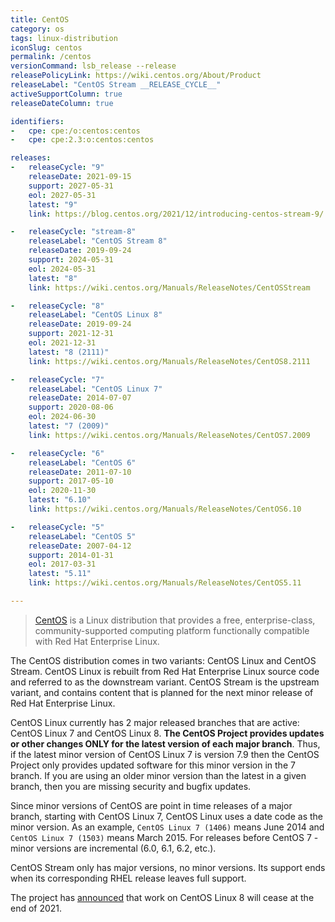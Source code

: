 ```yaml
---
title: CentOS
category: os
tags: linux-distribution
iconSlug: centos
permalink: /centos
versionCommand: lsb_release --release
releasePolicyLink: https://wiki.centos.org/About/Product
releaseLabel: "CentOS Stream __RELEASE_CYCLE__"
activeSupportColumn: true
releaseDateColumn: true

identifiers:
-   cpe: cpe:/o:centos:centos
-   cpe: cpe:2.3:o:centos:centos

releases:
-   releaseCycle: "9"
    releaseDate: 2021-09-15
    support: 2027-05-31
    eol: 2027-05-31
    latest: "9"
    link: https://blog.centos.org/2021/12/introducing-centos-stream-9/

-   releaseCycle: "stream-8"
    releaseLabel: "CentOS Stream 8"
    releaseDate: 2019-09-24
    support: 2024-05-31
    eol: 2024-05-31
    latest: "8"
    link: https://wiki.centos.org/Manuals/ReleaseNotes/CentOSStream

-   releaseCycle: "8"
    releaseLabel: "CentOS Linux 8"
    releaseDate: 2019-09-24
    support: 2021-12-31
    eol: 2021-12-31
    latest: "8 (2111)"
    link: https://wiki.centos.org/Manuals/ReleaseNotes/CentOS8.2111

-   releaseCycle: "7"
    releaseLabel: "CentOS Linux 7"
    releaseDate: 2014-07-07
    support: 2020-08-06
    eol: 2024-06-30
    latest: "7 (2009)"
    link: https://wiki.centos.org/Manuals/ReleaseNotes/CentOS7.2009

-   releaseCycle: "6"
    releaseLabel: "CentOS 6"
    releaseDate: 2011-07-10
    support: 2017-05-10
    eol: 2020-11-30
    latest: "6.10"
    link: https://wiki.centos.org/Manuals/ReleaseNotes/CentOS6.10

-   releaseCycle: "5"
    releaseLabel: "CentOS 5"
    releaseDate: 2007-04-12
    support: 2014-01-31
    eol: 2017-03-31
    latest: "5.11"
    link: https://wiki.centos.org/Manuals/ReleaseNotes/CentOS5.11

---
```


> [CentOS](https://centos.org/) is a Linux distribution that provides a free, enterprise-class,
> community-supported computing platform functionally compatible with Red Hat Enterprise Linux.

The CentOS distribution comes in two variants: CentOS Linux and CentOS Stream.  CentOS Linux is
rebuilt from Red Hat Enterprise Linux source code and referred to as the downstream variant.
CentOS Stream is the upstream variant, and contains content that is planned for the next minor
release of Red Hat Enterprise Linux.

CentOS Linux currently has 2 major released branches that are active: CentOS Linux 7 and CentOS Linux 8.
**The CentOS Project provides updates or other changes ONLY for the latest version of each major branch**.
Thus, if the latest minor version of CentOS Linux 7 is version 7.9 then the CentOS Project only
provides updated software for this minor version in the 7 branch.
If you are using an older minor version than the latest in a given branch, then you are missing
security and bugfix updates.

Since minor versions of CentOS are point in time releases of a major branch, starting with CentOS
Linux 7, CentOS Linux uses a date code as the minor version.
As an example, `CentOS Linux 7 (1406)` means June 2014 and `CentOS Linux 7 (1503)` means March 2015.
For releases before CentOS 7 - minor versions are incremental (6.0, 6.1, 6.2, etc.).

CentOS Stream only has major versions, no minor versions. Its support ends when its corresponding
RHEL release leaves full support.

The project has [announced](https://blog.centos.org/2020/12/future-is-centos-stream/) that work on
CentOS Linux 8 will cease at the end of 2021.
